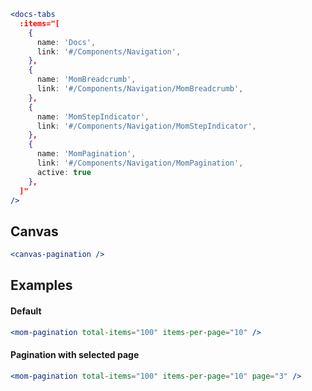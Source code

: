 ```jsx noeditor
<docs-tabs
  :items="[
    {
      name: 'Docs',
      link: '#/Components/Navigation',
    },
    {
      name: 'MomBreadcrumb',
      link: '#/Components/Navigation/MomBreadcrumb',
    },
    {
      name: 'MomStepIndicator',
      link: '#/Components/Navigation/MomStepIndicator',
    },
    {
      name: 'MomPagination',
      link: '#/Components/Navigation/MomPagination',
      active: true
    },
  ]"
/>
```

## Canvas

```jsx noeditor
<canvas-pagination />
```

## Examples

#### Default

```jsx
<mom-pagination total-items="100" items-per-page="10" />
```

#### Pagination with selected page

```jsx
<mom-pagination total-items="100" items-per-page="10" page="3" />
```
